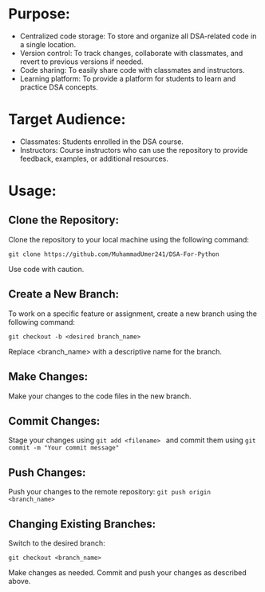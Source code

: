 # Purpose:

- Centralized code storage: To store and organize all DSA-related code in a single location.
- Version control: To track changes, collaborate with classmates, and revert to previous versions if needed.
- Code sharing: To easily share code with classmates and instructors.
- Learning platform: To provide a platform for students to learn and practice DSA concepts.
# Target Audience:

- Classmates: Students enrolled in the DSA course.
- Instructors: Course instructors who can use the repository to provide feedback, examples, or additional resources.

# Usage:

## Clone the Repository:
Clone the repository to your local machine using the following command:
```
git clone https://github.com/MuhammadUmer241/DSA-For-Python 
```
Use code with caution.

## Create a New Branch:
To work on a specific feature or assignment, create a new branch using the following command:
```
git checkout -b <desired branch_name>
```
Replace <branch_name> with a descriptive name for the branch.   

## Make Changes:
Make your changes to the code files in the new branch.
## Commit Changes:
Stage your changes using ```git add <filename> ``` 
and commit them using ```git commit -m "Your commit message"```

## Push Changes:
Push your changes to the remote repository: 
```git push origin <branch_name>```

## Changing Existing Branches:
Switch to the desired branch:
```
git checkout <branch_name>
```

Make changes as needed.
Commit and push your changes as described above.
